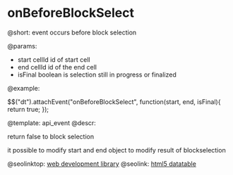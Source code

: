onBeforeBlockSelect
=============

@short: event occurs before block selection
	

@params:

- start    cellId     id of start cell
- end      cellId     id of the end cell
- isFinal       boolean     is selection still in progress or finalized

@example:

$$("dt").attachEvent("onBeforeBlockSelect", function(start, end, isFinal){
    return true;
});

@template:	api_event
@descr:

return false to block selection

it possible to modify start and end object to modify result of blockselection

@seolinktop: [web development library](https://webix.com)
@seolink: [html5 datatable](https://webix.com/widget/datatable/)
